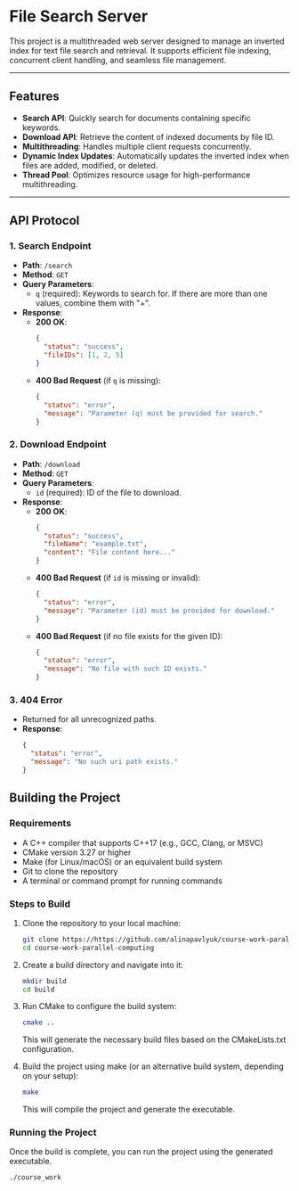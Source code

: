 # File Search Server 

This project is a multithreaded web server designed to manage an inverted index for text file search and retrieval. It supports efficient file indexing, concurrent client handling, and seamless file management.

---

## Features

- **Search API**: Quickly search for documents containing specific keywords.
- **Download API**: Retrieve the content of indexed documents by file ID.
- **Multithreading**: Handles multiple client requests concurrently.
- **Dynamic Index Updates**: Automatically updates the inverted index when files are added, modified, or deleted.
- **Thread Pool**: Optimizes resource usage for high-performance multithreading.

---

## API Protocol

### 1. Search Endpoint
- **Path**: `/search`
- **Method**: `GET`
- **Query Parameters**:
    - `q` (required): Keywords to search for. If there are more than one values, combine them with "+".
- **Response**:
    - **200 OK**:
      ```json
      {
        "status": "success",
        "fileIDs": [1, 2, 5]
      }
      ```
    - **400 Bad Request** (if `q` is missing):
      ```json
      {
        "status": "error",
        "message": "Parameter (q) must be provided for search."
      }
      ```

### 2. Download Endpoint
- **Path**: `/download`
- **Method**: `GET`
- **Query Parameters**:
    - `id` (required): ID of the file to download.
- **Response**:
    - **200 OK**:
      ```json
      {
        "status": "success",
        "fileName": "example.txt",
        "content": "File content here..."
      }
      ```
    - **400 Bad Request** (if `id` is missing or invalid):
      ```json
      {
        "status": "error",
        "message": "Parameter (id) must be provided for download."
      }
      ```
    - **400 Bad Request** (if no file exists for the given ID):
      ```json
      {
        "status": "error",
        "message": "No file with such ID exists."
      }
      ```

### 3. 404 Error
- Returned for all unrecognized paths.
- **Response**:
  ```json
  {
    "status": "error",
    "message": "No such uri path exists."
  }

## Building the Project

### Requirements
- A C++ compiler that supports C++17 (e.g., GCC, Clang, or MSVC)
- CMake version 3.27 or higher
- Make (for Linux/macOS) or an equivalent build system
- Git to clone the repository
- A terminal or command prompt for running commands

### Steps to Build
1. Clone the repository to your local machine:
   ```bash
   git clone https://https://github.com/alinapavlyuk/course-work-parallel-computing
   cd course-work-parallel-computing
2. Create a build directory and navigate into it:
   ```bash
   mkdir build
   cd build
3. Run CMake to configure the build system:
   ```bash
   cmake ..
   ```
   This will generate the necessary build files based on the CMakeLists.txt configuration.

4. Build the project using make (or an alternative build system, depending on your setup):
   ```bash
   make
   ```
   This will compile the project and generate the executable.

### Running the Project
Once the build is complete, you can run the project using the generated executable.
   ```bash
   ./course_work
   ```


